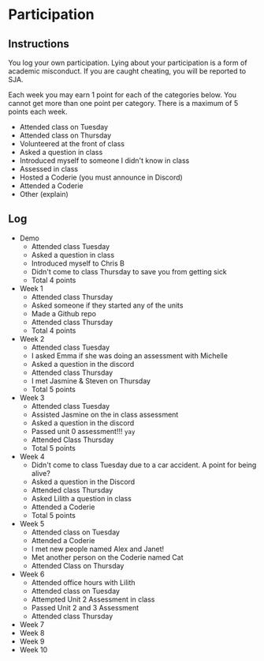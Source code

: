 Participation
=============

## Instructions ##

You log your own participation. Lying about your participation is a form of
academic misconduct. If you are caught cheating, you will be reported to SJA.

Each week you may earn 1 point for each of the categories below. You cannot get
more than one point per category. There is a maximum of 5 points each week.

+ Attended class on Tuesday
+ Attended class on Thursday
+ Volunteered at the front of class
+ Asked a question in class
+ Introduced myself to someone I didn't know in class
+ Assessed in class
+ Hosted a Coderie (you must announce in Discord)
+ Attended a Coderie
+ Other (explain)

## Log ##

- Demo
	+ Attended class Tuesday
	+ Asked a question in class
	+ Introduced myself to Chris B
	+ Didn't come to class Thursday to save you from getting sick
	+ Total 4 points
- Week 1
	+ Attended class Thursday
	+ Asked someone if they started any of the units
	+ Made a Github repo
	+ Attended class Thursday
	+ Total 4 points
- Week 2
	+ Attended class Tuesday
	+ I asked Emma if she was doing an assessment with Michelle
	+ Asked a question in the discord
	+ Attended class Thursday
	+ I met Jasmine & Steven on Thursday
	+ Total 5 points
- Week 3
	+ Attended class Tuesday
	+ Assisted Jasmine on the in class assessment
	+ Asked a question in the discord
	+ Passed unit 0 assessment!!! `yay`
	+ Attended Class Thursday
	+ Total 5 points
- Week 4
	+ Didn't come to class Tuesday due to a car accident. A point for being alive?
	+ Asked a question in the Discord
	+ Attended class Thursday
	+ Asked Lilith a question in class
	+ Attended a Coderie
	+ Total 5 points
- Week 5
	+ Attended class on Tuesday
	+ Attended a Coderie
	+ I met new people named Alex and Janet!
	+ Met another person on the Coderie named Cat
	+ Attended Class on Thursday
- Week 6
	+ Attended office hours with Lilith
	+ Attended class on Tuesday
	+ Attempted Unit 2 Assessment in class
	+ Passed Unit 2 and 3 Assessment
	+ Attended class Thursday
- Week 7
- Week 8
- Week 9
- Week 10
